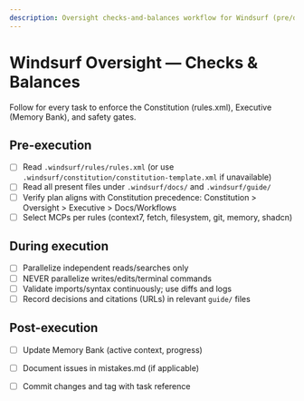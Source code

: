 ```yaml
---
description: Oversight checks-and-balances workflow for Windsurf (pre/during/post constitutional compliance)
---
```


# Windsurf Oversight — Checks & Balances

Follow for every task to enforce the Constitution (rules.xml), Executive (Memory Bank), and safety gates.

## Pre-execution
- [ ] Read `.windsurf/rules/rules.xml` (or use `.windsurf/constitution/constitution-template.xml` if unavailable)
- [ ] Read all present files under `.windsurf/docs/` and `.windsurf/guide/`
- [ ] Verify plan aligns with Constitution precedence: Constitution > Oversight > Executive > Docs/Workflows
- [ ] Select MCPs per rules (context7, fetch, filesystem, git, memory, shadcn)

## During execution
- [ ] Parallelize independent reads/searches only
- [ ] NEVER parallelize writes/edits/terminal commands
- [ ] Validate imports/syntax continuously; use diffs and logs
- [ ] Record decisions and citations (URLs) in relevant `guide/` files

## Post-execution
- [ ] Update Memory Bank (active context, progress)
- [ ] Document issues in mistakes.md (if applicable)
- [ ] Commit changes and tag with task reference

